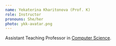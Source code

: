 ```yaml
---
name: Yekaterina Kharitonova (Prof. K)
role: Instructor
pronouns: She/her
photo: ykk-avatar.png
---
```

Assistant Teaching Professor in [Computer Science](https://cs.ucsb.edu).
